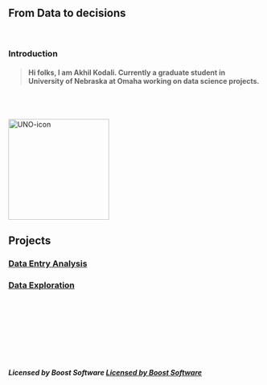 ## From Data to decisions
<br>

### Introduction

> #### Hi folks, I am Akhil Kodali. Currently a graduate student in University of Nebraska at Omaha working on data science projects.

<br><br>



<img src="https://user-images.githubusercontent.com/89871722/132144234-51adf16c-46a2-43c8-8980-028fb745b144.jpg" alt="UNO-icon" width="200"/>


<br>

## Projects



### [Data Entry Analysis](https://www.unomaha.edu/)



### [Data Exploration](https://www.unomaha.edu/)

<br>

<br>
<br>
<br><br><br>
<br>









##### Licensed by Boost Software  [Licensed by Boost Software](https://github.com/akodali1/Data-to-decision-class/blob/main/LICENSE)
